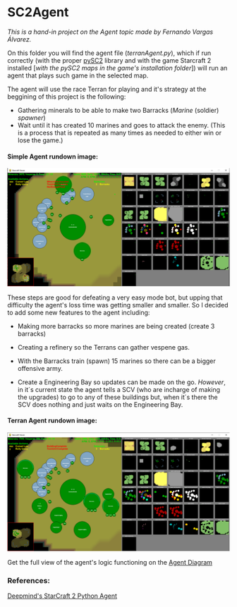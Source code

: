 # SC2Agent

*This is a hand-in project on the Agent topic made by Fernando Vargas Álvarez.*

On this folder you will find the agent file (*terranAgent.py*), which if run correctly (with the proper [pySC2](https://github.com/deepmind/pysc2) library and with the game Starcraft 2 installed [*with the pySC2 maps in the game's installation folder*]) will run an agent that plays such game in the selected map. 

The agent will use the race Terran for playing and it's strategy at the beggining of this project is the following:

- Gathering minerals to be able to make two Barracks (*Marine* (soldier) *spawner*)
- Wait until it has created 10 marines and goes to attack the enemy. (This is a process that is repeated as many times as needed to either win or lose the game.)

#### Simple Agent rundown image:

![alt text](img/normalAgent.png)

These steps are good for defeating a very easy mode bot, but upping that difficulty the agent's loss time was getting smaller and smaller. So I decided to add some new features to the agent including:

- Making more barracks so more marines are being created (create 3 barracks)

- Creating a refinery so the Terrans can gather vespene gas.

- With the Barracks train (spawn) 15 marines so there can be a bigger offensive army.

- Create a Engineering Bay so updates can be made on the go. *However*, in it´s current state the agent tells a SCV (who are incharge of making the upgrades) to go to any of these buildings but, when it´s there the SCV does nothing and just waits on the Engineering Bay.

#### Terran Agent rundown image:

![alt text](img/terranAgent.png)

Get the full view of the agent's logic functioning on the [Agent Diagram](img/Diagram.pdf)

### References:

[Deepmind's StarCraft 2 Python Agent](https://github.com/deepmind/pysc2)